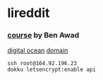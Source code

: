 # lireddit

### [course](https://youtu.be/I6ypD7qv3Z8?t=45263) by Ben Awad

[digital ocean](https://cloud.digitalocean.com/projects/ae2e3c92-d83b-4f76-b38c-09d52d20b605/resources?i=b7b469)
[domain](https://admin.websupport.hu/hu/dashboard/service/1394095)
```
ssh root@164.92.196.23
dokku letsencrypt:enable api
```